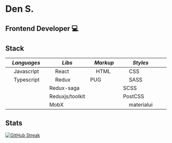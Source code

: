 <link rel="stylesheet" href="devicon.min.css">

# Den S.

## Frontend Developer 💻 

## Stack

| &nbsp;&nbsp;&nbsp;***Languages***&nbsp;&nbsp;&nbsp; | ***Libs*** | &nbsp;&nbsp;&nbsp;***Markup***&nbsp;&nbsp;&nbsp; | &nbsp;&nbsp;&nbsp;&nbsp;&nbsp;&nbsp;&nbsp;***Styles***&nbsp;&nbsp;&nbsp;&nbsp;&nbsp;&nbsp;&nbsp; | &nbsp;&nbsp;&nbsp;&nbsp;&nbsp;&nbsp;&nbsp;***CI/CD***&nbsp;&nbsp;&nbsp;&nbsp;&nbsp;&nbsp;&nbsp; | &nbsp;&nbsp;&nbsp;&nbsp;&nbsp;&nbsp;&nbsp;&nbsp;***Test***&nbsp;&nbsp;&nbsp;&nbsp;&nbsp;&nbsp;&nbsp;&nbsp; | &nbsp;&nbsp;&nbsp;&nbsp;***Bundlers***&nbsp;&nbsp;&nbsp;&nbsp; |
|-----------------|-------------------|--------------|--------------|-------------|-----------------|----------------|
| <img src="https://cdn.jsdelivr.net/gh/devicons/devicon/icons/javascript/javascript-original.svg" width='14' height='14' /> Javascript | <img src="https://cdn.jsdelivr.net/gh/devicons/devicon/icons/react/react-original.svg" width='14' height='14' /> React           | <img src="https://cdn.jsdelivr.net/gh/devicons/devicon/icons/html5/html5-original.svg" width='14' height='14' /> HTML       | <img src="https://cdn.jsdelivr.net/gh/devicons/devicon/icons/css3/css3-original.svg" width='14' height='14' /> CSS        | <img src="https://cdn.jsdelivr.net/gh/devicons/devicon/icons/github/github-original.svg" width='14' height='14' /> GitHub    | <img src="https://cdn.jsdelivr.net/gh/devicons/devicon/icons/jest/jest-plain.svg" width='14' height='14' /> jest          | <img src="https://cdn.jsdelivr.net/gh/devicons/devicon/icons/webpack/webpack-plain.svg" width='14' height='14' /> Webpack      |
| <img src="https://cdn.jsdelivr.net/gh/devicons/devicon/icons/typescript/typescript-original.svg" width='14' height='14' /> Typescript    | <img src="https://cdn.jsdelivr.net/gh/devicons/devicon/icons/redux/redux-original.svg" width='14' height='14' /> Redux           | PUG        | <img src="https://cdn.jsdelivr.net/gh/devicons/devicon/icons/sass/sass-original.svg" width='14' height='14' /> SASS       | <img src="https://cdn.jsdelivr.net/gh/devicons/devicon/icons/gitlab/gitlab-original.svg" width='14' height='14' /> GitLab    | <img src="https://cdn.jsdelivr.net/gh/devicons/devicon/icons/storybook/storybook-original.svg" width='14' height='14' /> storybook    | <img src="https://cdn.jsdelivr.net/gh/devicons/devicon/icons/gulp/gulp-plain.svg" width='14' height='14' />Gulp         |
|               | Redux-saga      |            | SCSS       | <img src="https://cdn.jsdelivr.net/gh/devicons/devicon/icons/bitbucket/bitbucket-original.svg" width='14' height='14' /> BitBucket | pixel perfect |              |
|               | Reduxjs/toolkit |            | PostCSS    |           | husky              |              |
|               | MobX            |            | <img src="https://cdn.jsdelivr.net/gh/devicons/devicon/icons/materialui/materialui-original.svg" width='14' height='14' /> materialui           |           |               |              |

## Stats
[![GitHub Streak](http://github-readme-streak-stats.herokuapp.com?user=sden4&theme=slateorange&background=000000)](https://git.io/streak-stats)
